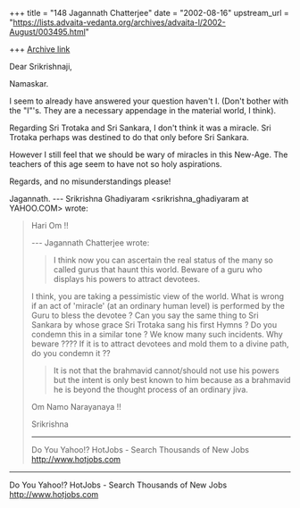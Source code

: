 +++
title = "148 Jagannath Chatterjee"
date = "2002-08-16"
upstream_url = "https://lists.advaita-vedanta.org/archives/advaita-l/2002-August/003495.html"

+++
[Archive link](https://lists.advaita-vedanta.org/archives/advaita-l/2002-August/003495.html)

Dear Srikrishnaji,

Namaskar.

I seem to already have answered your question haven't
I. (Don't bother with the "I"'s. They are a necessary
appendage in the material world, I think).

Regarding Sri Trotaka and Sri Sankara, I don't think
it was a miracle. Sri Trotaka perhaps was destined to
do that only before Sri Sankara.

However I still feel that we should be wary of
miracles in this New-Age. The teachers of this age
seem to have not so holy aspirations.

Regards, and no misunderstandings please!

Jagannath.
--- Srikrishna Ghadiyaram
<srikrishna_ghadiyaram at YAHOO.COM> wrote:
> Hari Om !!
>
> --- Jagannath Chatterjee <jagchat01 at YAHOO.COM>
> wrote:
>
> > I think now you can ascertain the real status of
> the
> > many so called gurus that haunt this world. Beware
> > of
> > a guru who displays his powers to attract
> devotees.
> >
>
> I think, you are taking a pessimistic view of the
> world. What is wrong if an act of 'miracle' (at an
> ordinary human level) is performed by the Guru to
> bless the devotee ? Can you say the same thing to
> Sri
> Sankara by whose grace Sri Trotaka sang his first
> Hymns ? Do you condemn this in a similar tone ? We
> know many such incidents. Why beware ???? If it is
> to
> attract devotees and mold them to a divine path, do
> you condemn it ??
>
> > It is not that the brahmavid cannot/should not use
> > his
> > powers but the intent is only best known to him
> > because as a brahmavid he is beyond the thought
> > process of an ordinary jiva.
> >
>
> Om Namo Narayanaya !!
>
> Srikrishna
>
> __________________________________________________
> Do You Yahoo!?
> HotJobs - Search Thousands of New Jobs
> http://www.hotjobs.com


__________________________________________________
Do You Yahoo!?
HotJobs - Search Thousands of New Jobs
http://www.hotjobs.com

